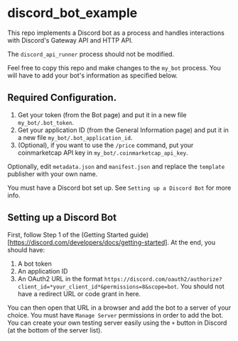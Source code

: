 # discord_bot_example

This repo implements a Discord bot as a process and handles interactions with Discord's Gateway API and HTTP API.

The `discord_api_runner` process should not be modified.

Feel free to copy this repo and make changes to the `my_bot` process. You will have to add your bot's information as specified below.

## Required Configuration.

1. Get your token (from the Bot page) and put it in a new file `my_bot/.bot_token`.
2. Get your application ID (from the General Information page) and put it in a new file `my_bot/.bot_application_id`.
3. (Optional), if you want to use the `/price` command, put your coinmarketcap API key in `my_bot/.coinmarketcap_api_key`.

Optionally, edit `metadata.json` and `manifest.json` and replace the `template` publisher with your own name.

You must have a Discord bot set up. See `Setting up a Discord Bot` for more info.

## Setting up a Discord Bot

First, follow Step 1 of the (Getting Started guide)[https://discord.com/developers/docs/getting-started].
At the end, you should have:
1. A bot token
2. An application ID
3. An OAuth2 URL in the format `https://discord.com/oauth2/authorize?client_id=*your_client_id*&permissions=8&scope=bot`. You should not have a redirect URL or code grant in here.

You can then open that URL in a browser and add the bot to a server of your choice.
You must have `Manage Server` permissions in order to add the bot.
You can create your own testing server easily using the `+` button in Discord (at the bottom of the server list).
